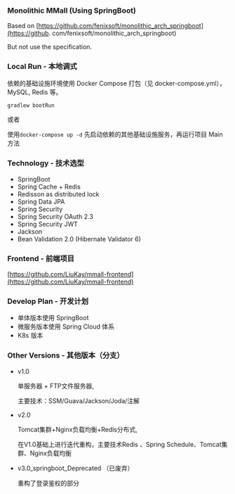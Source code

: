### Monolithic MMall (Using SpringBoot)


Based on [https://github.com/fenixsoft/monolithic_arch_springboot](https://github.
com/fenixsoft/monolithic_arch_springboot)

But not use the specification.

### Local Run - 本地调式

依赖的基础设施环境使用 Docker Compose 打包（见 docker-compose.yml），MySQL, Redis 等。

```cmd
gradlew bootRun
```

或者

使用`docker-compose up -d` 先启动依赖的其他基础设施服务，再运行项目 Main 方法

### Technology - 技术选型

- SpringBoot
- Spring Cache + Redis
- Redisson as distributed lock
- Spring Data JPA
- Spring Security
- Spring Security OAuth 2.3
- Spring Security JWT
- Jackson
- Bean Validation 2.0 (Hibernate Validator 6)


### Frontend - 前端项目

[https://github.com/LiuKay/mmall-frontend](https://github.com/LiuKay/mmall-frontend)

### Develop Plan - 开发计划

- 单体版本使用 SpringBoot
- 微服务版本使用 Spring Cloud 体系
- K8s 版本

### Other Versions - 其他版本（分支）

- v1.0 

    单服务器 + FTP文件服务器,

    主要技术：SSM/Guava/Jackson/Joda/注解

- v2.0 

    Tomcat集群+Nginx负载均衡+Redis分布式,

    在V1.0基础上进行迭代重构，主要技术Redis 、Spring Schedule、Tomcat集群、Nginx负载均衡

- v3.0_springboot_Deprecated （已废弃）
    
    重构了登录鉴权的部分
